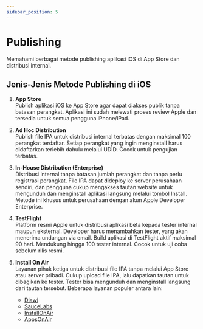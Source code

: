 ```yaml
---
sidebar_position: 5
---
```


# Publishing

Memahami berbagai metode publishing aplikasi iOS di App Store dan distribusi internal.

## Jenis-Jenis Metode Publishing di iOS

1. **App Store**  
   Publish aplikasi iOS ke App Store agar dapat diakses publik tanpa batasan perangkat. Aplikasi ini sudah melewati proses review Apple dan tersedia untuk semua pengguna iPhone/iPad.

2. **Ad Hoc Distribution**  
   Publish file IPA untuk distribusi internal terbatas dengan maksimal 100 perangkat terdaftar. Setiap perangkat yang ingin menginstall harus didaftarkan terlebih dahulu melalui UDID. Cocok untuk pengujian terbatas.

3. **In-House Distribution (Enterprise)**  
   Distribusi internal tanpa batasan jumlah perangkat dan tanpa perlu registrasi perangkat. File IPA dapat dideploy ke server perusahaan sendiri, dan pengguna cukup mengakses tautan website untuk mengunduh dan menginstall aplikasi langsung melalui tombol Install. Metode ini khusus untuk perusahaan dengan akun Apple Developer Enterprise.

4. **TestFlight**  
   Platform resmi Apple untuk distribusi aplikasi beta kepada tester internal maupun eksternal. Developer harus menambahkan tester, yang akan menerima undangan via email. Build aplikasi di TestFlight aktif maksimal 90 hari. Mendukung hingga 100 tester internal. Cocok untuk uji coba sebelum rilis resmi.

5. **Install On Air**  
   Layanan pihak ketiga untuk distribusi file IPA tanpa melalui App Store atau server pribadi. Cukup upload file IPA, lalu dapatkan tautan untuk dibagikan ke tester. Tester bisa mengunduh dan menginstall langsung dari tautan tersebut. Beberapa layanan populer antara lain:  
   - [Diawi](https://www.diawi.com/)  
   - [SauceLabs](https://saucelabs.com/)  
   - [InstallOnAir](https://installonair.com/)  
   - [AppsOnAir](https://appsonair.com/)
